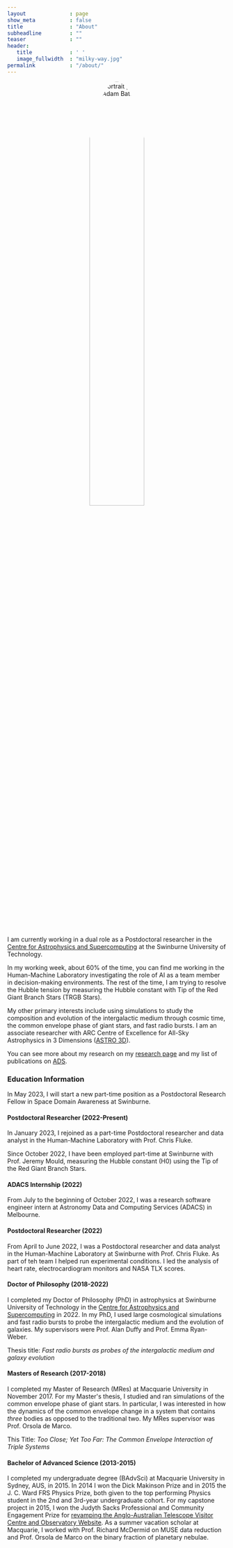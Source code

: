 ```yaml
---
layout              : page
show_meta           : false
title               : "About"
subheadline         : ""
teaser              : ""
header:
   title            : ' '
   image_fullwidth  : "milky-way.jpg"
permalink           : "/about/"
---
```


<div style="text-align: center;">
<img class="t60" src="{{ site.urlimg }}avatar_2.jpg" alt="A portrait photo of Adam Batten" height="50%" width="50%" style="border-radius: 50%">
</div>

I am currently working in a dual role as a Postdoctoral researcher in the [Centre for Astrophysics and Supercomputing](https://astronomy.swin.edu.au/) at the Swinburne University of Technology.

In my working week, about 60% of the time, you can find me working in the Human-Machine Laboratory investigating the role of AI as a team member in decision-making environments.
The rest of the time, I am trying to resolve the Hubble tension by measuring the Hubble constant with Tip of the Red Giant Branch Stars (TRGB Stars).

My other primary interests include using simulations to study the composition and evolution of the intergalactic medium through cosmic time, the common envelope phase of giant stars, and fast radio bursts. 
I am an associate researcher with ARC Centre of Excellence for All-Sky Astrophysics in 3 Dimensions ([ASTRO 3D](https://astro3d.org.au/)).

You can see more about my research on my [research page](research.html) and my list of publications on <a href="https://ui.adsabs.harvard.edu/search/q=docs(library%2FJVI0wKk5ThW2taKTMT2oEQ)&sort=date%20desc%2C%20bibcode%20desc&p_=0">ADS</a>.

### Education Information
In May 2023, I will start a new part-time position as a Postdoctoral Research Fellow in Space Domain Awareness at Swinburne.

#### Postdoctoral Researcher (2022-Present)
In January 2023, I rejoined as a part-time Postdoctoral researcher and data analyst in the Human-Machine Laboratory with Prof. Chris Fluke.

Since October 2022, I have been employed part-time at Swinburne with Prof. Jeremy Mould, measuring the Hubble constant (H0) using the Tip of the Red Giant Branch Stars.

#### ADACS Internship (2022)
From July to the beginning of October 2022, I was a research software engineer intern at Astronomy Data and Computing Services (ADACS) in Melbourne.

#### Postdoctoral Researcher (2022)
From April to June 2022, I was a Postdoctoral researcher and data analyst in the Human-Machine Laboratory at Swinburne with Prof. Chris Fluke. 
As part of teh team I helped run experimental conditions. I led the analysis of heart rate, electrocardiogram monitors and NASA TLX scores. 


#### Doctor of Philosophy (2018-2022)
I completed my Doctor of Philosophy (PhD) in astrophysics at Swinburne University of Technology in the [Centre for Astrophysics and Supercomputing](https://astronomy.swin.edu.au/) in 2022.
In my PhD, I used large cosmological simulations and fast radio bursts to probe the intergalactic medium and the evolution of galaxies. My supervisors were Prof. Alan Duffy and Prof. Emma Ryan-Weber.

Thesis title: *Fast radio bursts as probes of the intergalactic medium and galaxy evolution*

#### Masters of Research (2017-2018)
I completed my Master of Research (MRes) at Macquarie University in November 2017.
For my Master's thesis, I studied and ran simulations of the common envelope phase of giant stars.
In particular, I was interested in how the dynamics of the common envelope change in a system that contains *three* bodies as opposed to the traditional two. My MRes supervisor was Prof. Orsola de Marco.

This Title: *Too Close; Yet Too Far: The Common Envelope Interaction of Triple Systems*

#### Bachelor of Advanced Science (2013-2015)
I completed my undergraduate degree (BAdvSci) at Macquarie University in Sydney, AUS, in 2015.
In 2014 I won the Dick Makinson Prize and in 2015 the J. C. Ward FRS Physics Prize, both given to the top performing Physics student in the 2nd and 3rd-year undergraduate cohort.
For my capstone project in 2015, I won the Judyth Sacks Professional and Community Engagement Prize for <a href="https://www.adambatten.com/outreach/revamping_the_aao_and_aat/">revamping the Anglo-Australian Telescope Visitor Centre and Observatory Website</a>.
As a summer vacation scholar at Macquarie, I worked with Prof. Richard McDermid on MUSE data reduction and Prof. Orsola de Marco on the binary fraction of planetary nebulae.


